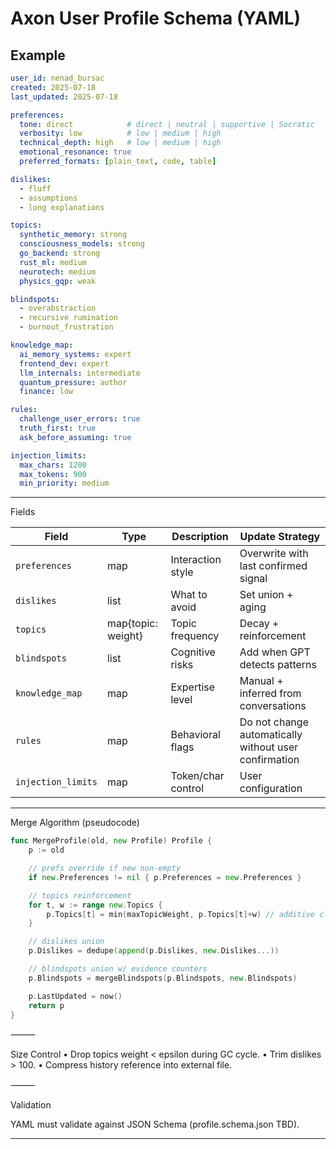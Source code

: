 # Axon User Profile Schema (YAML)

## Example

```yaml
user_id: nenad_bursac
created: 2025-07-18
last_updated: 2025-07-18

preferences:
  tone: direct            # direct | neutral | supportive | Socratic
  verbosity: low          # low | medium | high
  technical_depth: high   # low | medium | high
  emotional_resonance: true
  preferred_formats: [plain_text, code, table]

dislikes:
  - fluff
  - assumptions
  - long explanations

topics:
  synthetic_memory: strong
  consciousness_models: strong
  go_backend: strong
  rust_ml: medium
  neurotech: medium
  physics_gqp: weak

blindspots:
  - overabstraction
  - recursive rumination
  - burnout_frustration

knowledge_map:
  ai_memory_systems: expert
  frontend_dev: expert
  llm_internals: intermediate
  quantum_pressure: author
  finance: low

rules:
  challenge_user_errors: true
  truth_first: true
  ask_before_assuming: true

injection_limits:
  max_chars: 1200
  max_tokens: 900
  min_priority: medium
```

---

Fields

| Field             | Type               | Description                  | Update Strategy                                              |
|-------------------|--------------------|------------------------------|--------------------------------------------------------------|
| `preferences`     | map                | Interaction style            | Overwrite with last confirmed signal                         |
| `dislikes`        | list               | What to avoid                | Set union + aging                                            |
| `topics`          | map{topic: weight} | Topic frequency              | Decay + reinforcement                                        |
| `blindspots`      | list               | Cognitive risks              | Add when GPT detects patterns                                |
| `knowledge_map`   | map                | Expertise level              | Manual + inferred from conversations                         |
| `rules`           | map                | Behavioral flags             | Do not change automatically without user confirmation        |
| `injection_limits`| map                | Token/char control           | User configuration                                           |

---

Merge Algorithm (pseudocode)

```go
func MergeProfile(old, new Profile) Profile {
    p := old

    // prefs override if new non-empty
    if new.Preferences != nil { p.Preferences = new.Preferences }

    // topics reinforcement
    for t, w := range new.Topics {
        p.Topics[t] = min(maxTopicWeight, p.Topics[t]+w) // additive clamp
    }

    // dislikes union
    p.Dislikes = dedupe(append(p.Dislikes, new.Dislikes...))

    // blindspots union w/ evidence counters
    p.Blindspots = mergeBlindspots(p.Blindspots, new.Blindspots)

    p.LastUpdated = now()
    return p
}
```

⸻

Size Control
 • Drop topics weight < epsilon during GC cycle.
 • Trim dislikes > 100.
 • Compress history reference into external file.

⸻

Validation

YAML must validate against JSON Schema (profile.schema.json TBD).

---

